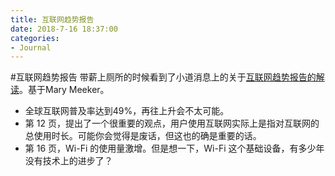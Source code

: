 ```yaml
---
title: 互联网趋势报告
date: 2018-7-16 18:37:00
categories:
- Journal
---
```


#互联网趋势报告
带薪上厕所的时候看到了小道消息上的关于[互联网趋势报告的解读](https://mp.weixin.qq.com/s/bww18t91LoJeZdH2fu_xOQ)。基于Mary Meeker。
- 全球互联网普及率达到49%，再往上升会不太可能。
- 第 12 页，提出了一个很重要的观点，用户使用互联网实际上是指对互联网的总使用时长。可能你会觉得是废话，但这也的确是重要的话。
- 第 16 页，Wi-Fi 的使用量激增。但是想一下，Wi-Fi 这个基础设备，有多少年没有技术上的进步了？
<!--more -->